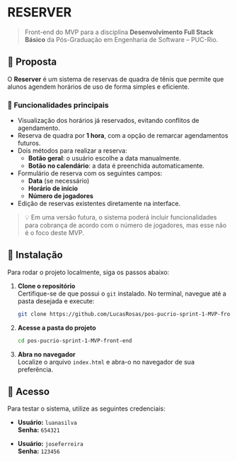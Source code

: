 # RESERVER

> Front-end do MVP para a disciplina **Desenvolvimento Full Stack Básico** da Pós-Graduação em Engenharia de Software – PUC-Rio.

## 📌 Proposta

O **Reserver** é um sistema de reservas de quadra de tênis que permite que alunos agendem horários de uso de forma simples e eficiente.

### 🎾 Funcionalidades principais

- Visualização dos horários já reservados, evitando conflitos de agendamento.
- Reserva de quadra por **1 hora**, com a opção de remarcar agendamentos futuros.
- Dois métodos para realizar a reserva:
  - **Botão geral**: o usuário escolhe a data manualmente.
  - **Botão no calendário**: a data é preenchida automaticamente.
- Formulário de reserva com os seguintes campos:
  - **Data** (se necessário)
  - **Horário de início**
  - **Número de jogadores**
- Edição de reservas existentes diretamente na interface.

> 💡 Em uma versão futura, o sistema poderá incluir funcionalidades para cobrança de acordo com o número de jogadores, mas esse não é o foco deste MVP.

## 🚀 Instalação

Para rodar o projeto localmente, siga os passos abaixo:

1. **Clone o repositório**  
   Certifique-se de que possui o `git` instalado. No terminal, navegue até a pasta desejada e execute:

   ```sh
   git clone https://github.com/LucasRosas/pos-pucrio-sprint-1-MVP-front-end.git
   ```

2. **Acesse a pasta do projeto**

   ```sh
   cd pos-pucrio-sprint-1-MVP-front-end
   ```

3. **Abra no navegador**  
   Localize o arquivo `index.html` e abra-o no navegador de sua preferência.

## 🔑 Acesso

Para testar o sistema, utilize as seguintes credenciais:

- **Usuário:** `luanasilva`  
  **Senha:** `654321`

- **Usuário:** `joseferreira`  
  **Senha:** `123456`
